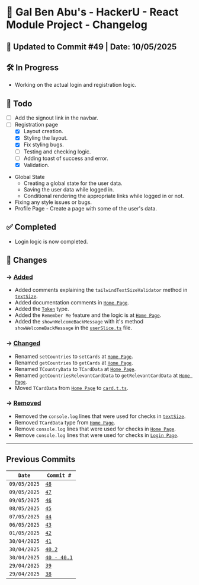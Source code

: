# 📘 Gal Ben Abu's - HackerU - React Module Project - Changelog

## 📅 Updated to Commit #49 | Date: 10/05/2025

## 🛠️ In Progress

- Working on the actual login and registration logic.

## 🎯 Todo

- [ ] Add the signout link in the navbar.
- [ ] Registration page
  - [x] Layout creation.
  - [x] Styling the layout.
  - [x] Fix styling bugs.
  - [ ] Testing and checking logic.
  - [ ] Adding toast of success and error.
  - [x] Validation.
- Global State
  - Creating a global state for the user data.
  - Saving the user data while logged in.
  - Conditional rendering the appropriate links while logged in or not.
- Fixing any style issues or bugs.
- Profile Page - Create a page with some of the user's data.

## ✅ Completed

- Login logic is now completed.

## 🔄 Changes

### → <u>Added</u>

- Added comments explaining the `tailwindTextSizeValidator` method in [`textSize`](./src/utils/textSize.ts).
- Added documentation comments in [`Home Page`](./src/pages/Home.page.tsx).
- Added the [`Token`](./src/types/token.t.ts) type.
- Added the `Remember Me` feature and the logic is at [`Home Page`](./src/pages/Home.page.tsx).
- Added the `shownWelcomeBackMessage` with it's method `showWelcomeBackMessage` in the [`userSlice.ts`](./src/store/userSlice.ts) file.

### → <u>Changed</u>

- Renamed `setCountries` to `setCards` at [`Home Page`](./src/pages/Home.page.tsx).
- Renamed `getCountries` to `getCards` at [`Home Page`](./src/pages/Home.page.tsx).
- Renamed `TCountryData` to `TCardData` at [`Home Page`](./src/pages/Home.page.tsx).
- Renamed `getCountriesRelevantCardData` to `getRelevantCardData` at [`Home Page`](./src/pages/Home.page.tsx).
- Moved `TCardData` from [`Home Page`](./src/pages/Home.page.tsx) to [`card.t.ts`](./src/types/card.t.ts).

### → <u>Removed</u>

- Removed the `console.log` lines that were used for checks in [`textSize`](./src/utils/textSize.ts).
- Removed `TCardData` type from [`Home Page`](./src/pages/Home.page.tsx).
- Remove `console.log` lines that were used for checks in [`Home Page`](./src/pages/Home.page.tsx).
- Remove `console.log` lines that were used for checks in [`Login Page`](./src/pages/Login.page.tsx).

---

## Previous Commits

| `Date`       | `Commit #`                                                   |
| ------------ | ------------------------------------------------------------ |
| `09/05/2025` | [`48`](./commits_changes/commit_48.md)                       |
| `09/05/2025` | [`47`](./commits_changes/commit_47.md)                       |
| `09/05/2025` | [`46`](./commits_changes/commit_46.md)                       |
| `08/05/2025` | [`45`](./commits_changes/commit_45.md)                       |
| `07/05/2025` | [`44`](./commits_changes/commit_44.md)                       |
| `06/05/2025` | [`43`](./commits_changes/commit_43.md)                       |
| `01/05/2025` | [`42`](./commits_changes/commit_42.md)                       |
| `30/04/2025` | [`41`](./commits_changes/commit_41.md)                       |
| `30/04/2025` | [`40.2`](./commits_changes/commit_40/commit_40.2.md)         |
| `30/04/2025` | [`40 - 40.1`](./commits_changes/commit_40/commit_40-40.1.md) |
| `29/04/2025` | [`39`](./commits_changes/commit_39.md)                       |
| `29/04/2025` | [`38`](./commits_changes/commit_38.md)                       |
